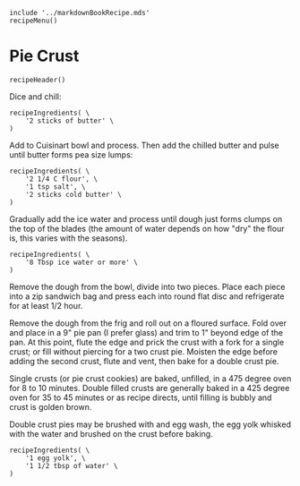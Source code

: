 ~~~ markdown-script
include '../markdownBookRecipe.mds'
recipeMenu()
~~~

# Pie Crust

~~~ markdown-script
recipeHeader()
~~~

Dice and chill:

~~~ markdown-script
recipeIngredients( \
    '2 sticks of butter' \
)
~~~

Add to Cuisinart bowl and process. Then add the chilled butter and pulse until butter forms pea size lumps:

~~~ markdown-script
recipeIngredients( \
    '2 1/4 C flour', \
    '1 tsp salt', \
    '2 sticks cold butter' \
)
~~~

Gradually add the ice water and process until dough just forms clumps on the top of the blades (the
amount of water depends on how "dry" the flour is, this varies with the seasons).

~~~ markdown-script
recipeIngredients( \
    '8 Tbsp ice water or more' \
)
~~~

Remove the dough from the bowl, divide into two pieces. Place each piece into a zip sandwich bag and
press each into round flat disc and refrigerate for at least 1/2 hour.

Remove the dough from the frig and roll out on a floured surface. Fold over and place in a 9" pie
pan (I prefer glass) and trim to 1" beyond edge of the pan. At this point, flute the edge and prick
the crust with a fork for a single crust; or fill without piercing for a two crust pie.  Moisten
the edge before adding the second crust, flute and vent, then bake for a double crust pie.

Single crusts (or pie crust cookies) are baked, unfilled, in a 475 degree oven for 8 to 10 minutes.
Double filled crusts are generally baked in a 425 degree oven for 35 to 45 minutes or as recipe
directs, until filling is bubbly and crust is golden brown.

Double crust pies may be brushed with and egg wash, the egg yolk whisked with the water and brushed
on the crust before baking.

~~~ markdown-script
recipeIngredients( \
    '1 egg yolk', \
    '1 1/2 tbsp of water' \
)
~~~

